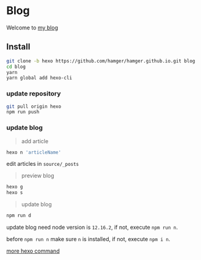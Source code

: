 # Blog

Welcome to [my blog](https://hangermeng.top/)

## Install

```bash
git clone -b hexo https://github.com/hamger/hamger.github.io.git blog
cd blog
yarn
yarn global add hexo-cli
```

### update repository

```bash
git pull origin hexo
npm run push
```

### update blog

> add article
```bash
hexo n 'articleName'
```
edit articles in `source/_posts`

> preview blog
```bash
hexo g
hexo s
```

> update blog
```bash
npm run d
```
update blog need node version is `12.16.2`, if not, execute `npm run n`.

before `npm run n` make sure `n` is installed, if not, execute `npm i n`.

[more hexo command](https://hexo.io/zh-cn/docs/commands.html)
